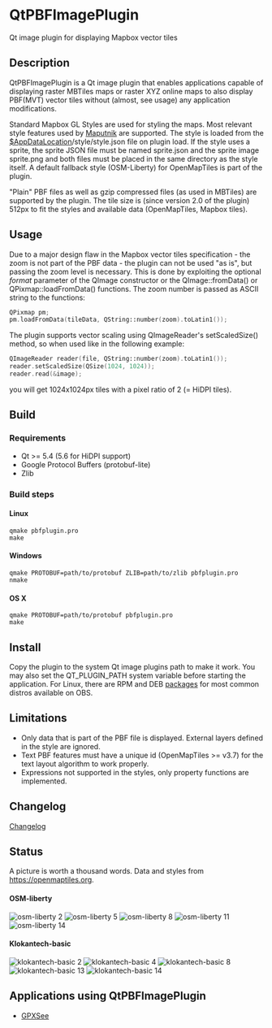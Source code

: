 # QtPBFImagePlugin
Qt image plugin for displaying Mapbox vector tiles

## Description
QtPBFImagePlugin is a Qt image plugin that enables applications capable of
displaying raster MBTiles maps or raster XYZ online maps to also display
PBF(MVT) vector tiles without (almost, see usage) any application modifications.

Standard Mapbox GL Styles are used for styling the maps. Most relevant style
features used by [Maputnik](http://editor.openmaptiles.org) are supported.
The style is loaded from the
[$AppDataLocation](http://doc.qt.io/qt-5/qstandardpaths.html)/style/style.json
file on plugin load. If the style uses a sprite, the sprite JSON file must
be named sprite.json and the sprite image sprite.png and both files must be
placed in the same directory as the style itself. A default fallback style
(OSM-Liberty) for OpenMapTiles is part of the plugin.

"Plain" PBF files as well as gzip compressed files (as used in MBTiles) are
supported by the plugin. The tile size is (since version 2.0 of the plugin) 512px
to fit the styles and available data (OpenMapTiles, Mapbox tiles).

## Usage
Due to a major design flaw in the Mapbox vector tiles specification - the zoom
is not part of the PBF data - the plugin can not be used "as is", but passing
the zoom level is necessary. This is done by exploiting the optional *format*
parameter of the QImage constructor or the QImage::fromData() or
QPixmap::loadFromData() functions. The zoom number is passed as ASCII string
to the functions:
```cpp
QPixmap pm;
pm.loadFromData(tileData, QString::number(zoom).toLatin1());
```
The plugin supports vector scaling using QImageReader's setScaledSize() method,
so when used like in the following example:
```cpp
QImageReader reader(file, QString::number(zoom).toLatin1());
reader.setScaledSize(QSize(1024, 1024));
reader.read(&image);
```
you will get 1024x1024px tiles with a pixel ratio of 2 (= HiDPI tiles).

## Build
### Requirements
* Qt >= 5.4 (5.6 for HiDPI support)
* Google Protocol Buffers (protobuf-lite)
* Zlib

### Build steps
#### Linux
```shell
qmake pbfplugin.pro
make
```
#### Windows
```shell
qmake PROTOBUF=path/to/protobuf ZLIB=path/to/zlib pbfplugin.pro
nmake
```
#### OS X
```shell
qmake PROTOBUF=path/to/protobuf pbfplugin.pro
make
```

## Install
Copy the plugin to the system Qt image plugins path to make it work. You may
also set the QT_PLUGIN_PATH system variable before starting the application. For
Linux, there are RPM and DEB [packages](https://build.opensuse.org/project/show/home:tumic:QtPBFImagePlugin)
for most common distros available on OBS.

## Limitations
* Only data that is part of the PBF file is displayed. External layers defined in the
style are ignored.
* Text PBF features must have a unique id (OpenMapTiles >= v3.7) for the text layout
algorithm to work properly.
* Expressions not supported in the styles, only property functions are implemented.

## Changelog
[Changelog](https://build.opensuse.org/package/view_file/home:tumic:QtPBFImagePlugin/QtPBFImagePlugin/libqt5-qtpbfimageformat.changes)

## Status
A picture is worth a thousand words. Data and styles from https://openmaptiles.org.
#### OSM-liberty
![osm-liberty 2](https://tumic0.github.io/QtPBFImagePlugin/images/osm-liberty-2.png)
![osm-liberty 5](https://tumic0.github.io/QtPBFImagePlugin/images/osm-liberty-5.png)
![osm-liberty 8](https://tumic0.github.io/QtPBFImagePlugin/images/osm-liberty-8.png)
![osm-liberty 11](https://tumic0.github.io/QtPBFImagePlugin/images/osm-liberty-11.png)
![osm-liberty 14](https://tumic0.github.io/QtPBFImagePlugin/images/osm-liberty-14.png)

#### Klokantech-basic
![klokantech-basic 2](https://tumic0.github.io/QtPBFImagePlugin/images/klokantech-basic-2.png)
![klokantech-basic 4](https://tumic0.github.io/QtPBFImagePlugin/images/klokantech-basic-4.png)
![klokantech-basic 8](https://tumic0.github.io/QtPBFImagePlugin/images/klokantech-basic-8.png)
![klokantech-basic 13](https://tumic0.github.io/QtPBFImagePlugin/images/klokantech-basic-13.png)
![klokantech-basic 14](https://tumic0.github.io/QtPBFImagePlugin/images/klokantech-basic-14.png)

## Applications using QtPBFImagePlugin
* [GPXSee](https://www.gpxsee.org)
